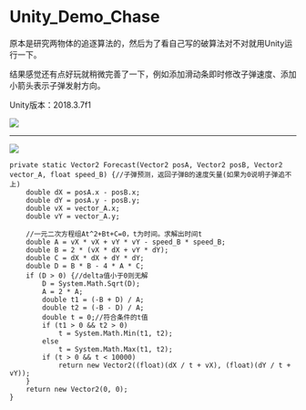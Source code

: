 # Unity_Demo_Chase
原本是研究两物体的追逐算法的，然后为了看自己写的破算法对不对就用Unity运行一下。

结果感觉还有点好玩就稍微完善了一下，例如添加滑动条即时修改子弹速度、添加小箭头表示子弹发射方向。

Unity版本：2018.3.7f1


<img src="https://github.com/Ls-Jan/Unity_Demo_Chase/blob/main/RunningDisplay%5BMP4%2CGIF%5D/0.gif">



***
<img src="https://github.com/Ls-Jan/Unity_Demo_Chase/blob/main/RunningDisplay%5BMP4%2CGIF%5D/2.png">


    private static Vector2 Forecast(Vector2 posA, Vector2 posB, Vector2 vector_A, float speed_B) {//子弹预测，返回子弹B的速度矢量(如果为0说明子弹追不上)
        double dX = posA.x - posB.x;
        double dY = posA.y - posB.y;
        double vX = vector_A.x;
        double vY = vector_A.y;
    
        //一元二次方程组At^2+Bt+C=0，t为时间。求解出时间t
        double A = vX * vX + vY * vY - speed_B * speed_B;
        double B = 2 * (vX * dX + vY * dY);
        double C = dX * dX + dY * dY;
        double D = B * B - 4 * A * C;
        if (D > 0) {//delta值小于0则无解
            D = System.Math.Sqrt(D);
            A = 2 * A;
            double t1 = (-B + D) / A;
            double t2 = (-B - D) / A;
            double t = 0;//符合条件的t值
            if (t1 > 0 && t2 > 0)
                t = System.Math.Min(t1, t2);
            else
                t = System.Math.Max(t1, t2);
            if (t > 0 && t < 10000)
                return new Vector2((float)(dX / t + vX), (float)(dY / t + vY));
        }
        return new Vector2(0, 0);
    }
    


